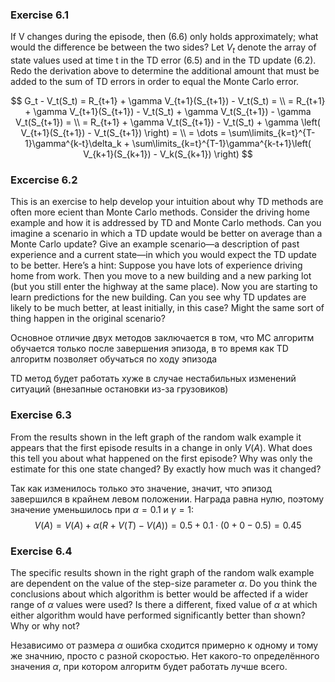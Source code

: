 ### Exercise 6.1

If V changes during the episode, then (6.6) only holds approximately; what would the difference be between the two sides? Let $V_t$ denote the array of state values
used at time t in the TD error (6.5) and in the TD update (6.2). Redo the derivation
above to determine the additional amount that must be added to the sum of TD errors
in order to equal the Monte Carlo error. 

$$
    G_t - V_t(S_t) = R_{t+1} + \gamma V_{t+1}(S_{t+1}) - V_t(S_t) = \\
    = R_{t+1} + \gamma V_{t+1}(S_{t+1}) - V_t(S_t) + \gamma V_t(S_{t+1}) - \gamma V_t(S_{t+1}) = \\
    = R_{t+1} + \gamma V_t(S_{t+1}) - V_t(S_t) + \gamma \left( V_{t+1}(S_{t+1}) - V_t(S_{t+1}) \right) = \\
    = \dots = \sum\limits_{k=t}^{T-1}\gamma^{k-t}\delta_k + \sum\limits_{k=t}^{T-1}\gamma^{k-t+1}\left( V_{k+1}(S_{k+1}) - V_k(S_{k+1}) \right)
$$

### Excercise 6.2

This is an exercise to help develop your intuition about why TD methods
are often more ecient than Monte Carlo methods. Consider the driving home example
and how it is addressed by TD and Monte Carlo methods. Can you imagine a scenario
in which a TD update would be better on average than a Monte Carlo update? Give
an example scenario—a description of past experience and a current state—in which
you would expect the TD update to be better. Here’s a hint: Suppose you have lots of
experience driving home from work. Then you move to a new building and a new parking
lot (but you still enter the highway at the same place). Now you are starting to learn
predictions for the new building. Can you see why TD updates are likely to be much
better, at least initially, in this case? Might the same sort of thing happen in the original
scenario?

Основное отличие двух методов заключается в том, что MC алгоритм обучается только после завершения эпизода, в то время как TD алгоритм позволяет обучаться по ходу эпизода

TD метод будет работать хуже в случае нестабильных изменений ситуаций (внезапные остановки из-за грузовиков)

### Exercise 6.3

From the results shown in the left graph of the random walk example it
appears that the first episode results in a change in only $V(A)$. What does this tell you
about what happened on the first episode? Why was only the estimate for this one state
changed? By exactly how much was it changed?

Так как изменилось только это значение, значит, что эпизод завершился в крайнем левом положении. Награда равна нулю, поэтому значение уменьшилось при $\alpha = 0.1$ и $\gamma = 1$:
$$
    V(A) = V(A) + \alpha (R + V(T) - V(A)) = 0.5 + 0.1 \cdot (0 + 0 - 0.5) = 0.45
$$

### Exercise 6.4

The specific results shown in the right graph of the random walk example
are dependent on the value of the step-size parameter $\alpha$. Do you think the conclusions
about which algorithm is better would be affected if a wider range of $\alpha$ values were used?
Is there a different, fixed value of $\alpha$ at which either algorithm would have performed
significantly better than shown? Why or why not?

Независимо от размера $\alpha$ ошибка сходится примерно к одному и тому же значнию, просто с разной скоростью. Нет какого-то определённого значения $\alpha$, при котором алгоритм будет работать лучше всего.